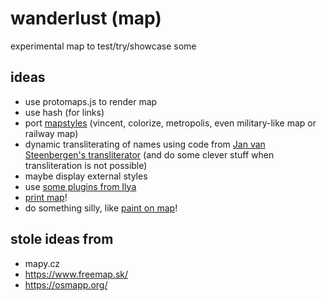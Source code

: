 # wanderlust (map)

experimental map to test/try/showcase some 

## ideas

- use protomaps.js to render map
- use hash (for links)
- port [mapstyles](https://github.com/severak/mapstyles) (vincent, colorize, metropolis, even military-like map or railway map)
- dynamic transliterating of names using code from [Jan van Steenbergen's transliterator](http://steen.free.fr/interslavic/transliterator.html) (and do some clever stuff when transliteration is not possible)
- maybe display external styles
- use [some plugins from Ilya](http://mapbbcode.org/leaflet.html)
- [print map](https://github.com/Igor-Vladyka/leaflet.browser.print)!
- do something silly, like [paint on map](https://github.com/SINTEF-9012/Leaflet.MapPaint)!

## stole ideas from

- mapy.cz
- https://www.freemap.sk/
- https://osmapp.org/
